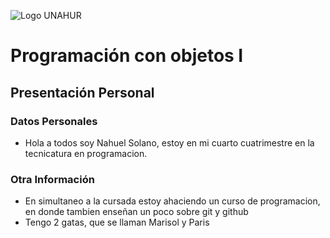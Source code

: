 ![Logo UNAHUR](./UNAHUR.png)

# Programación con objetos I
## Presentación Personal

### Datos Personales
- Hola a todos soy Nahuel Solano, estoy en mi cuarto cuatrimestre en la tecnicatura en programacion.

### Otra Información
- En simultaneo a la cursada estoy ahaciendo un curso de programacion, en donde tambien enseñan un poco sobre git y github
- Tengo 2 gatas, que se llaman Marisol y Paris
